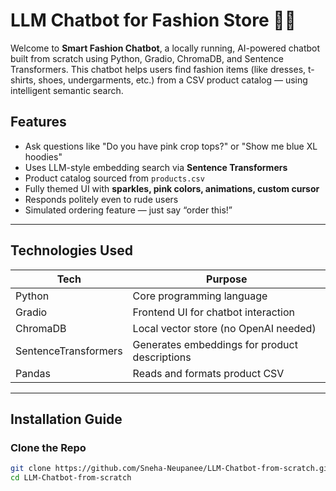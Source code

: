 # LLM Chatbot for Fashion Store 👗✨

Welcome to **Smart Fashion Chatbot**, a locally running, AI-powered chatbot built from scratch using Python, Gradio, ChromaDB, and Sentence Transformers. This chatbot helps users find fashion items (like dresses, t-shirts, shoes, undergarments, etc.) from a CSV product catalog — using intelligent semantic search.


## Features

-  Ask questions like "Do you have pink crop tops?" or "Show me blue XL hoodies"
-  Uses LLM-style embedding search via **Sentence Transformers**
-  Product catalog sourced from `products.csv`
-  Fully themed UI with **sparkles, pink colors, animations, custom cursor**
-  Responds politely even to rude users
-  Simulated ordering feature — just say “order this!”

---

## Technologies Used

| Tech         | Purpose                                 |
|--------------|-----------------------------------------|
| Python       | Core programming language               |
| Gradio       | Frontend UI for chatbot interaction     |
| ChromaDB     | Local vector store (no OpenAI needed)   |
| SentenceTransformers | Generates embeddings for product descriptions |
| Pandas       | Reads and formats product CSV           |

---

##  Installation Guide

###  Clone the Repo

```bash
git clone https://github.com/Sneha-Neupanee/LLM-Chatbot-from-scratch.git
cd LLM-Chatbot-from-scratch
